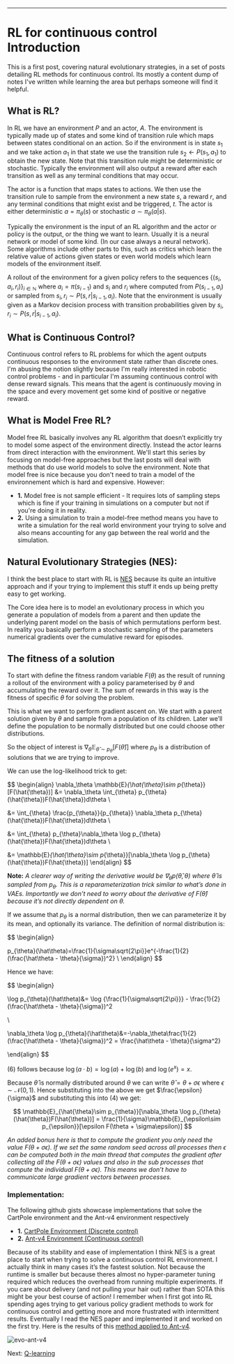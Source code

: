 ___

# RL for continuous control Introduction

This is a first post, covering natural evolutionary strategies, in a set of posts detailing RL methods for continuous control. Its mostly a content dump of notes I've written while learning the area but perhaps someone will find it helpful.

## What is RL?

In RL we have an environment $P$ and an actor, $A$. The environment is typically made up of states and some kind of transition rule which maps between states conditional on an action. So if the environment is in state $s_1$ and we take action $a_1$ in that state we use the transition rule $s_2\leftarrow P(s_1, a_1)$ to obtain the new state. Note that this transition rule might be deterministic or stochastic. Typically the environment will also output a reward after each transition as well as any terminal conditions that may occur.

The actor is a function that maps states to actions. We then use the transition rule to sample from the environment a new state $s$, a reward $r$, and any terminal conditions that might exist and be triggered, $t$. The actor is either deterministic $a = \pi_\theta(s)$ or stochastic $a\sim\pi_\theta(a|s)$. 

Typically the environment is the input of an RL algorithm and the actor or policy is the output, or the thing we want to learn. Usually it is a neural network or model of some kind. (In our case always a neural network). Some algorithms include other parts to this, such as critics which learn the relative value of actions given states or even world models which learn models of the environment itself.

A rollout of the environment for a given policy refers to the sequences $\{(s_i,a_i,r_i)\}_{i\in\mathbb{N}}$ where $a_i=\pi(s_{i-1})$ and $s_i$ and $r_i$ where computed from $P(s_{i-1}, a_i)$ or sampled from $s_i,r_i\sim P(s, r|s_{i-1}, a_{i})$. Note that the environment is usually given as a Markov decision process with transition probabilities given by $s_i,r_i\sim P(s, r|s_{i-1}, a_{i})$.

## What is Continuous Control?

Continuous control refers to RL problems for which the agent outputs continuous responses to the environment state rather than discrete ones. I'm abusing the notion slightly because I'm really interested in robotic control problems - and in particular I'm assuming continuous control with dense reward signals. This means that the agent is continuously moving in the space and every movement get some kind of positive or negative reward.

## What is Model Free RL?

Model free RL basically involves any RL algorithm that doesn’t explicitly try to model some aspect of the environment directly. Instead the actor learns from direct interaction with the environment. We'll start this series by focusing on model-free approaches but the last posts will deal with methods that do use world models to solve the environment. Note that model free is nice because you don't need to train a model of the environnement which is hard and expensive. However:

- __1.__ Model free is not sample efficient - It requires lots of sampling steps which is fine if your training in simulations on a computer but not if you're doing it in reality.
- __2.__ Using a simulation to train a model-free method means you have to write a simulation for the real world environment your trying to solve and also means accounting for any gap between the real world and the simulation.

## Natural Evolutionary Strategies (NES):

I think the best place to start with RL is [NES](https://arxiv.org/abs/1106.4487) because its quite an intuitive approach and if your trying to implement this stuff it ends up being pretty easy to get working.

The Core idea here is to model an evolutionary process in which you generate a population of models from a parent and then update the underlying parent model on the basis of which permutations perform best. In reality you basically perform a stochastic sampling of the parameters numerical gradients over the cumulative reward for episodes.

## The fitness of a solution

To start with define the fitness random variable $F(\theta)$ as the result of running a rollout of the environment with a policy parameterised by $\theta$ and accumulating the reward over it. The sum of rewards in this way is the fitness of specific $\theta$ for solving the problem.

This is what we want to perform gradient ascent on. We start with a parent solution given by $\theta$ and sample from a population of its children. Later we’ll define the population to be normally distributed but one could choose other distributions.

So the object of interest is $\nabla_\theta \mathbb{E}_{\hat{\theta}\sim p_{\theta}}[F(\hat{\theta})]$ where $p_{\theta}$ is a distribution of solutions that we are trying to improve.

We can use the log-likelihood trick to get:

$$
\begin{align}
\nabla_\theta \mathbb{E}_{\hat{\theta}\sim p_{\theta}}[F(\hat{\theta})] &= \nabla_\theta \int_{\theta} p_{\theta}(\hat{\theta})F(\hat{\theta})d\theta \\

&= \int_{\theta} \frac{p_{\theta}}{p_{\theta}} \nabla_\theta p_{\theta}(\hat{\theta})F(\hat{\theta})d\theta \\

&= \int_{\theta} p_{\theta}\nabla_\theta \log p_{\theta}(\hat{\theta})F(\hat{\theta})d\theta \\

&= \mathbb{E}_{\hat{\theta}\sim p_{\theta}}[\nabla_\theta \log p_{\theta}(\hat{\theta})F(\hat{\theta})]
\end{align}
$$

**Note:** *A clearer way of writing the derivative would be $\nabla_\theta p(\hat{\theta}, \theta)$ where $\hat{\theta}$ is sampled from $p_\theta$. This is a reparameterization trick similar to what’s done in VAEs. Importantly we don’t need to worry about the derivative of $F(\hat{\theta})$ because it’s not directly dependent on $\theta$.*

If we assume that $p_{\theta}$ is a normal distribution, then we can parameterize it by its mean, and optionally its variance. The definition of normal distribution is:

$$
\begin{align}

p_{\theta}(\hat\theta)=\frac{1}{\sigma\sqrt{2\pi}}e^{-\frac{1}{2}(\frac{\hat\theta - \theta}{\sigma})^2} \\
\end{align}
$$

Hence we have:

$$
\begin{align}

\log p_{\theta}(\hat\theta)&= \log {\frac{1}{\sigma\sqrt{2\pi}}} - \frac{1}{2}(\frac{\hat\theta - \theta}{\sigma})^2

\\

\nabla_\theta \log p_{\theta}(\hat\theta)&=-\nabla_\theta\frac{1}{2}(\frac{\hat\theta - \theta}{\sigma})^2 = \frac{\hat\theta - \theta}{\sigma^2}

\end{align}
$$

(6) follows because $\log(a\cdot b)=\log(a)+\log(b)$ and $\log(e^x)=x$.

Because  $\hat\theta$ is normally distributed around $\theta$ we can write $\hat\theta = \theta+\sigma\epsilon$ where $\epsilon\sim\mathcal{N}(0, 1)$.  Hence substituting into the above we get $\frac{\epsilon}{\sigma}$ and substituting this into (4) we get:

$$
\mathbb{E}_{\hat{\theta}\sim p_{\theta}}[\nabla_\theta \log p_{\theta}(\hat{\theta})F(\hat{\theta})] = \frac{1}{\sigma}\mathbb{E}_{\epsilon\sim p_{\epsilon}}[\epsilon F(\theta + \sigma\epsilon)]
$$

*An added bonus here is that to compute the gradient you only need the value $F(\theta+\sigma\epsilon)$. If we set the same random seed across all processes then $\epsilon$ can be computed both in the main thread that computes the gradient after collecting all the $F(\theta+\sigma\epsilon)$ values and also in the sub processes that compute the individual $F(\theta+\sigma\epsilon)$. This means we don’t have to communicate large gradient vectors between processes.*

### Implementation:

The following github gists showcase implementations that solve the CartPole environment and the Ant-v4 environment respectively

- __1.__ [CartPole Environment (Discrete control)](https://gist.github.com/mauicv/8b6c51f222a35d9abdebe82487360966)
- __2.__ [Ant-v4 Environment (Continuous control)](https://gist.github.com/mauicv/3b23fe1ed823d3a16d12ce361fa8482b)

Because of its stability and ease of implementation I think NES is a great place to start when trying to solve a continuous control RL environment. I actually think in many cases it’s the fastest solution. Not because the runtime is smaller but because theres almost no hyper-parameter tuning required which reduces the overhead from running multiple experiments. If you care about delivery (and not pulling your hair out) rather than SOTA this might be your best course of action! I remember when I first got into RL spending ages trying to get various policy gradient methods to work for continuous control and getting more and more frustrated with intermittent results. Eventually I read the NES paper and implemented it and worked on the first try. Here is the results of this [method applied to Ant-v4](https://github.com/mauicv/evo-ant).

![evo-ant-v4](/posts/continuous-control-rl-nes/evo-ant.gif)

Next: [Q-learning](#/posts/continuous-control-rl-q-learning)

